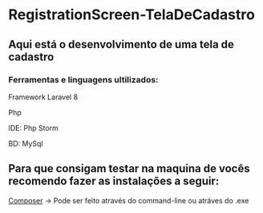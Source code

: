 # RegistrationScreen-TelaDeCadastro
<h2>Aqui está o desenvolvimento de uma tela de cadastro</h2>
   <h3>Ferramentas e linguagens ultilizados:</h3>
   <p>Framework Laravel 8</p>
   <p>Php</p>
   <p>IDE: Php Storm</p>
   <p>BD: MySql</p>

<h2>Para que consigam testar na maquina de vocês recomendo fazer as instalações a seguir:</h2>
<p><a href="https://getcomposer.org/download/">Composer</a> -> Pode ser feito através do command-line ou atráves do .exe</p>
